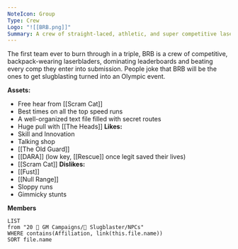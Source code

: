 ```yaml
---
NoteIcon: Group
Type: Crew
Logo: "![[BRB.png]]"
Summary: A crew of straight-laced, athletic, and super competitive laserbladers.
---
```

The first team ever to burn through in a triple, BRB is a crew of competitive, backpack-wearing laserbladers, dominating leaderboards and beating every comp they enter into submission. People joke that BRB will be the ones to get slugblasting turned into an Olympic event.

**Assets:**
- Free hear from [[Scram Cat]]
- Best times on all the top speed runs
- A well-organized text file filled with secret routes
- Huge pull with [[The Heads]]
**Likes:**
- Skill and Innovation
- Talking shop
- [[The Old Guard]]
- [[DARA]] (low key, [[Rescue]] once legit saved their lives)
- [[Scram Cat]]
**Dislikes:**
- [[Fust]]
- [[Null Range]]
- Sloppy runs
- Gimmicky stunts

**Members**
```dataview
LIST
from "20 🌟 GM Campaigns/🐌 Slugblaster/NPCs"
WHERE contains(Affiliation, link(this.file.name))
SORT file.name
```

